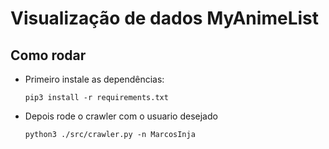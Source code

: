 # Visualização de dados MyAnimeList 

## Como rodar

- Primeiro instale as dependências:
    ```shell
    pip3 install -r requirements.txt
    ```

- Depois rode o crawler com o usuario desejado
    ```shell
    python3 ./src/crawler.py -n MarcosInja 
    ```